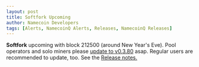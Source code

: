 ```yaml
---
layout: post
title: Softfork Upcoming
author: Namecoin Developers
tags: [Alerts, NamecoinQ Alerts, Releases, NamecoinQ Releases]
---
```

**Softfork** upcoming with block 212500 (around New Year's Eve). Pool operators and solo miners please [update to v0.3.80]({{site.baseurl}}download/) asap. Regular users are recommended to update, too.  See the [Release notes.](https://forum.namecoin.org/viewtopic.php?p=13717)
